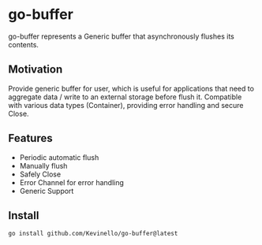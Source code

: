 # go-buffer

go-buffer represents a Generic buffer that asynchronously flushes its contents.

## Motivation

Provide generic buffer for user, which is useful for applications that need to aggregate data / write to an external storage before flush it.
Compatible with various data types (Container), providing error handling and secure Close.

## Features

- Periodic automatic flush
- Manually flush
- Safely Close
- Error Channel for error handling
- Generic Support

## Install

```shell
go install github.com/Kevinello/go-buffer@latest
```
